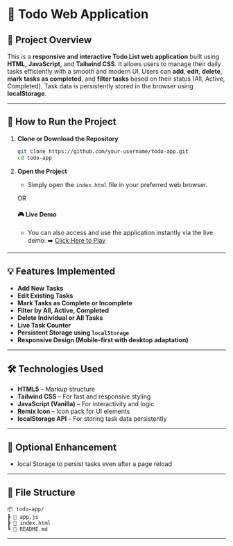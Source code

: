 
# 📝 Todo Web Application

## 📌 Project Overview

This is a **responsive and interactive Todo List web application** built using **HTML**, **JavaScript**, and **Tailwind CSS**. It allows users to manage their daily tasks efficiently with a smooth and modern UI. Users can **add**, **edit**, **delete**, **mark tasks as completed**, and **filter tasks** based on their status (All, Active, Completed). Task data is persistently stored in the browser using **localStorage**.

---

## 🚀 How to Run the Project

1. **Clone or Download the Repository**
   ```bash
   git clone https://github.com/your-username/todo-app.git
   cd todo-app
   ```

2. **Open the Project**
   - Simply open the `index.html` file in your preferred web browser.
   
   OR
   #### 🎮 Live Demo
   - You can also access and use the application instantly via the live demo: ➡️  [ Click Here to Play ](https://ankitsaha0517.github.io/Todo/)
---

## 💡 Features Implemented

- **Add New Tasks**
- **Edit Existing Tasks**
- **Mark Tasks as Complete or Incomplete**
- **Filter by All, Active, Completed**
- **Delete Individual or All Tasks**
- **Live Task Counter**
- **Persistent Storage using `localStorage`**
- **Responsive Design (Mobile-first with desktop adaptation)**

---

## 🛠️ Technologies Used

- **HTML5** – Markup structure
- **Tailwind CSS** – For fast and responsive styling
- **JavaScript (Vanilla)** – For interactivity and logic
- **Remix Icon** – Icon pack for UI elements
- **localStorage API** – For storing task data persistently

---

## 🎯 Optional Enhancement

- local Storage to persist tasks even after a page reload

---
## 📂 File Structure

```
📦 todo-app/
┣ 📄 app.js
┣ 📄 index.html
┗ 📄 README.md
```

---